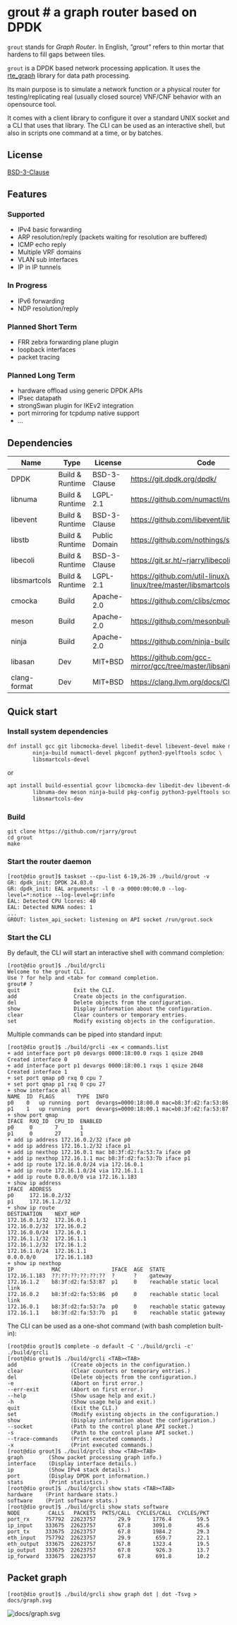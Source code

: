 # grout # a graph router based on DPDK

`grout` stands for *Graph Router*. In English, *"grout"* refers to thin mortar
that hardens to fill gaps between tiles.

`grout` is a DPDK based network processing application. It uses the [rte_graph]
library for data path processing.

Its main purpose is to simulate a network function or a physical router for
testing/replicating real (usually closed source) VNF/CNF behavior with an
opensource tool.

It comes with a client library to configure it over a standard UNIX socket and
a CLI that uses that library. The CLI can be used as an interactive shell, but
also in scripts one command at a time, or by batches.

[rte_graph]: http://doc.dpdk.org/guides/prog_guide/graph_lib.html

## License

[BSD-3-Clause](https://spdx.org/licenses/BSD-3-Clause.html)

## Features

### Supported

* IPv4 basic forwarding
* ARP resolution/reply (packets waiting for resolution are buffered)
* ICMP echo reply
* Multiple VRF domains
* VLAN sub interfaces
* IP in IP tunnels

### In Progress

* IPv6 forwarding
* NDP resolution/reply

### Planned Short Term

* FRR zebra forwarding plane plugin
* loopback interfaces
* packet tracing

### Planned Long Term

* hardware offload using generic DPDK APIs
* IPsec datapath
* strongSwan plugin for IKEv2 integration
* port mirroring for tcpdump native support
* ...

## Dependencies

| Name | Type | License | Code |
|------|------|---------|------|
| DPDK | Build & Runtime | BSD-3-Clause | https://git.dpdk.org/dpdk/ |
| libnuma | Build & Runtime | LGPL-2.1 | https://github.com/numactl/numactl |
| libevent | Build & Runtime | BSD-3-Clause | https://github.com/libevent/libevent |
| libstb | Build & Runtime | Public Domain | https://github.com/nothings/stb |
| libecoli | Build & Runtime | BSD-3-Clause | https://git.sr.ht/~rjarry/libecoli |
| libsmartcols | Build & Runtime | LGPL-2.1 | https://github.com/util-linux/util-linux/tree/master/libsmartcols |
| cmocka | Build | Apache-2.0 | https://github.com/clibs/cmocka |
| meson | Build | Apache-2.0 | https://github.com/mesonbuild/meson |
| ninja | Build | Apache-2.0 | https://github.com/ninja-build/ninja |
| libasan | Dev | MIT+BSD | https://github.com/gcc-mirror/gcc/tree/master/libsanitizer |
| clang-format | Dev | MIT+BSD | https://clang.llvm.org/docs/ClangFormat.html |

## Quick start

### Install system dependencies

```sh
dnf install gcc git libcmocka-devel libedit-devel libevent-devel make meson \
        ninja-build numactl-devel pkgconf python3-pyelftools scdoc \
        libsmartcols-devel
```

or

```sh
apt install build-essential gcovr libcmocka-dev libedit-dev libevent-dev \
        libnuma-dev meson ninja-build pkg-config python3-pyelftools scdoc \
        libsmartcols-dev
```

### Build

```
git clone https://github.com/rjarry/grout
cd grout
make
```

### Start the router daemon

```console
[root@dio grout]$ taskset --cpu-list 6-19,26-39 ./build/grout -v
GR: dpdk_init: DPDK 24.03.0
GR: dpdk_init: EAL arguments: -l 0 -a 0000:00:00.0 --log-level=*:notice --log-level=gr:info
EAL: Detected CPU lcores: 40
EAL: Detected NUMA nodes: 1
...
GROUT: listen_api_socket: listening on API socket /run/grout.sock
```

### Start the CLI

By default, the CLI will start an interactive shell with command completion:

```console
[root@dio grout]$ ./build/grcli
Welcome to the grout CLI.
Use ? for help and <tab> for command completion.
grout# ?
quit                 Exit the CLI.
add                  Create objects in the configuration.
del                  Delete objects from the configuration.
show                 Display information about the configuration.
clear                Clear counters or temporary entries.
set                  Modify existing objects in the configuration.
```

Multiple commands can be piped into standard input:

```console
[root@dio grout]$ ./build/grcli -ex < commands.list
+ add interface port p0 devargs 0000:18:00.0 rxqs 1 qsize 2048
Created interface 0
+ add interface port p1 devargs 0000:18:00.1 rxqs 1 qsize 2048
Created interface 1
+ set port qmap p0 rxq 0 cpu 7
+ set port qmap p1 rxq 0 cpu 27
+ show interface all
NAME  ID  FLAGS       TYPE  INFO
p0    0   up running  port  devargs=0000:18:00.0 mac=b8:3f:d2:fa:53:86
p1    1   up running  port  devargs=0000:18:00.1 mac=b8:3f:d2:fa:53:87
+ show port qmap
IFACE  RXQ_ID  CPU_ID  ENABLED
p0     0       7       1
p1     0       27      1
+ add ip address 172.16.0.2/32 iface p0
+ add ip address 172.16.1.2/32 iface p1
+ add ip nexthop 172.16.0.1 mac b8:3f:d2:fa:53:7a iface p0
+ add ip nexthop 172.16.1.1 mac b8:3f:d2:fa:53:7b iface p1
+ add ip route 172.16.0.0/24 via 172.16.0.1
+ add ip route 172.16.1.0/24 via 172.16.1.1
+ add ip route 0.0.0.0/0 via 172.16.1.183
+ show ip address
IFACE  ADDRESS
p0     172.16.0.2/32
p1     172.16.1.2/32
+ show ip route
DESTINATION    NEXT_HOP
172.16.0.1/32  172.16.0.1
172.16.0.2/32  172.16.0.2
172.16.0.0/24  172.16.0.1
172.16.1.1/32  172.16.1.1
172.16.1.2/32  172.16.1.2
172.16.1.0/24  172.16.1.1
0.0.0.0/0      172.16.1.183
+ show ip nexthop
IP            MAC                IFACE  AGE  STATE
172.16.1.183  ??:??:??:??:??:??  ?      ?    gateway
172.16.1.2    b8:3f:d2:fa:53:87  p1     0    reachable static local link
172.16.0.2    b8:3f:d2:fa:53:86  p0     0    reachable static local link
172.16.0.1    b8:3f:d2:fa:53:7a  p0     0    reachable static gateway
172.16.1.1    b8:3f:d2:fa:53:7b  p1     0    reachable static gateway
```

The CLI can be used as a one-shot command (with bash completion built-in):

```console
[root@dio grout]$ complete -o default -C './build/grcli -c' ./build/grcli
[root@dio grout]$ ./build/grcli <TAB><TAB>
add                 (Create objects in the configuration.)
clear               (Clear counters or temporary entries.)
del                 (Delete objects from the configuration.)
-e                  (Abort on first error.)
--err-exit          (Abort on first error.)
--help              (Show usage help and exit.)
-h                  (Show usage help and exit.)
quit                (Exit the CLI.)
set                 (Modify existing objects in the configuration.)
show                (Display information about the configuration.)
--socket            (Path to the control plane API socket.)
-s                  (Path to the control plane API socket.)
--trace-commands    (Print executed commands.)
-x                  (Print executed commands.)
[root@dio grout]$ ./build/grcli show <TAB><TAB>
graph        (Show packet processing graph info.)
interface    (Display interface details.)
ip           (Show IPv4 stack details.)
port         (Display DPDK port information.)
stats        (Print statistics.)
[root@dio grout]$ ./build/grcli show stats <TAB><TAB>
hardware    (Print hardware stats.)
software    (Print software stats.)
[root@dio grout]$ ./build/grcli show stats software
NODE         CALLS   PACKETS  PKTS/CALL  CYCLES/CALL  CYCLES/PKT
port_rx     757792  22623757       29.9       1776.4        59.5
ip_input    333675  22623757       67.8       3091.0        45.6
port_tx     333675  22623757       67.8       1984.2        29.3
eth_input   757792  22623757       29.9        659.7        22.1
eth_output  333675  22623757       67.8       1323.4        19.5
ip_output   333675  22623757       67.8        926.3        13.7
ip_forward  333675  22623757       67.8        691.8        10.2
```

## Packet graph

```console
[root@dio grout]$ ./build/grcli show graph dot | dot -Tsvg > docs/graph.svg
```

![docs/graph.svg](https://raw.githubusercontent.com/rjarry/grout/main/docs/graph.svg)
